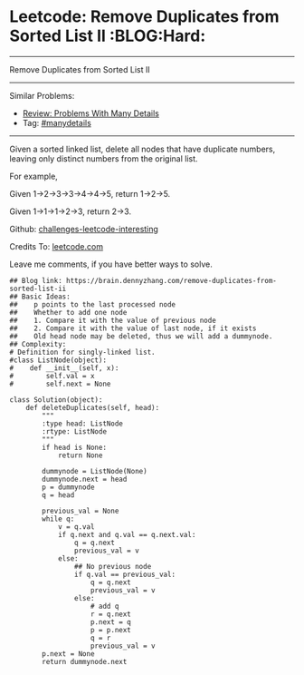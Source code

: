 # Leetcode: Remove Duplicates from Sorted List II     :BLOG:Hard:


---

Remove Duplicates from Sorted List II  

---

Similar Problems:  
-   [Review: Problems With Many Details](https://brain.dennyzhang.com/review-manydetails)
-   Tag: [#manydetails](https://brain.dennyzhang.com/tag/manydetails)

---

Given a sorted linked list, delete all nodes that have duplicate numbers, leaving only distinct numbers from the original list.  

For example,  

Given 1->2->3->3->4->4->5, return 1->2->5.  

Given 1->1->1->2->3, return 2->3.  

Github: [challenges-leetcode-interesting](https://github.com/DennyZhang/challenges-leetcode-interesting/tree/master/remove-duplicates-from-sorted-list-ii)  

Credits To: [leetcode.com](https://leetcode.com/problems/remove-duplicates-from-sorted-list-ii/description/)  

Leave me comments, if you have better ways to solve.  

    ## Blog link: https://brain.dennyzhang.com/remove-duplicates-from-sorted-list-ii
    ## Basic Ideas:
    ##    p points to the last processed node
    ##    Whether to add one node
    ##    1. Compare it with the value of previous node
    ##    2. Compare it with the value of last node, if it exists
    ##    Old head node may be deleted, thus we will add a dummynode.
    ## Complexity:
    # Definition for singly-linked list.
    #class ListNode(object):
    #    def __init__(self, x):
    #        self.val = x
    #        self.next = None
    
    class Solution(object):
        def deleteDuplicates(self, head):
            """
            :type head: ListNode
            :rtype: ListNode
            """
            if head is None:
                return None
    
            dummynode = ListNode(None)
            dummynode.next = head
            p = dummynode
            q = head
    
            previous_val = None
            while q:
                v = q.val
                if q.next and q.val == q.next.val:
                    q = q.next
                    previous_val = v
                else:
                    ## No previous node
                    if q.val == previous_val:
                        q = q.next
                        previous_val = v
                    else:
                        # add q
                        r = q.next
                        p.next = q
                        p = p.next
                        q = r
                        previous_val = v
            p.next = None
            return dummynode.next